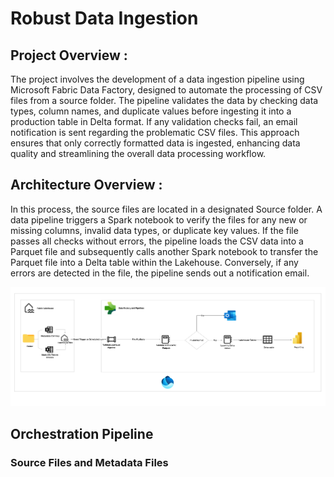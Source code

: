 # Robust Data Ingestion

## Project Overview :

The project involves the development of a data ingestion pipeline using Microsoft Fabric Data Factory, designed to automate the processing of CSV files from a source folder. The pipeline validates the data by checking data types, column names, and duplicate values before ingesting it into a production table in Delta format. If any validation checks fail, an email notification is sent regarding the problematic CSV files. This approach ensures that only correctly formatted data is ingested, enhancing data quality and streamlining the overall data processing workflow.

## Architecture Overview :

In this process, the source files are located in a designated Source folder. A data pipeline triggers a Spark notebook to verify the files for any new or missing columns, invalid data types, or duplicate key values. If the file passes all checks without errors, the pipeline loads the CSV data into a Parquet file and subsequently calls another Spark notebook to transfer the Parquet file into a Delta table within the Lakehouse. Conversely, if any errors are detected in the file, the pipeline sends out a notification email.

![AltText](https://github.com/Jignesh3006/Validate-CSV-files-prior-to-ingestion-in-Microsoft-Fabric-Data-Factory-Pipelines./blob/main/Architecture.png)

## Orchestration Pipeline

### Source Files and Metadata Files

